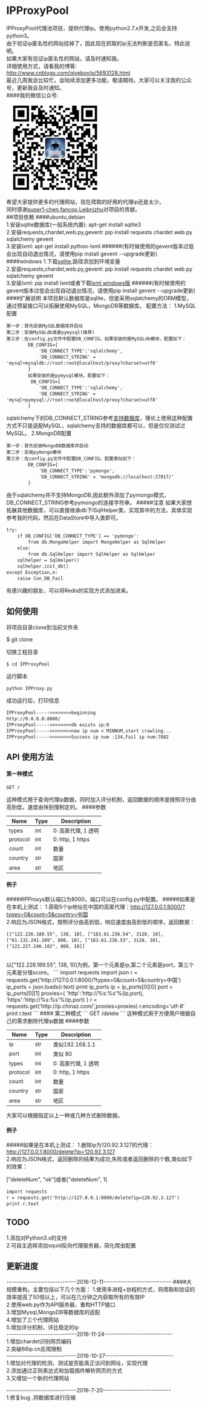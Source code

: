 ﻿# IPProxyPool
IPProxyPool代理池项目，提供代理ip。使用python2.7.x开发,之后会支持python3。
<br/>
由于验证ip匿名性的网站挂掉了，因此现在抓取的ip无法判断是否匿名，特此说明。
<br/>
如果大家有验证ip匿名性的网站，请及时通知我。
<br/>
详细使用方式，请看我的博客:
http://www.cnblogs.com/qiyeboy/p/5693128.html
<br/>
最近几周我会比较忙，会陆续添加更多功能，敬请期待。大家可以关注我的公众号，更新我会及时通知。
<br/>
####我的微信公众号:
<br/>
![](qiye2.jpg)
<br/>
希望大家提供更多的代理网站，现在爬取的好用的代理ip还是太少。
<br/>
同时感谢[super1-chen](https://github.com/super1-chen),[fancoo](https://github.com/fancoo),[Leibnizhu](https://github.com/Leibnizhu)对项目的贡献。
<br/>
##项目依赖
####ubuntu,debian
<br/>
1.安装sqlite数据库(一般系统内置):
apt-get install sqlite3
<br/>
2.安装requests,chardet,web.py,gevent:
pip install requests chardet web.py sqlalchemy gevent
<br/>
3.安装lxml:
apt-get install python-lxml
######(有时候使用的gevent版本过低会出现自动退出情况，请使用pip install gevent --upgrade更新)
<br/>
####windows
1.下载[sqlite](http://www.sqlite.org/download.html),路径添加到环境变量
<br/>
2.安装requests,chardet,web.py,gevent:
pip install requests chardet web.py sqlalchemy gevent
<br/>
3.安装lxml:
pip install lxml或者下载[lxml windows版](https://pypi.python.org/pypi/lxml/)
######(有时候使用的gevent版本过低会出现自动退出情况，请使用pip install gevent --upgrade更新)
####扩展说明
本项目默认数据库是sqlite，但是采用sqlalchemy的ORM模型，通过预留接口可以拓展使用MySQL，MongoDB等数据库。
配置方法：
1.MySQL配置
```
第一步：首先安装MySQL数据库并启动
第二步：安装MySQLdb或者pymysql(推荐)
第三步：在config.py文件中配置DB_CONFIG。如果安装的是MySQLdb模块，配置如下：
        DB_CONFIG={
            'DB_CONNECT_TYPE':'sqlalchemy',
            'DB_CONNECT_STRING' = 'mysql+mysqldb://root:root@localhost/proxy?charset=utf8'
        }
        如果安装的是pymysql模块，配置如下：
         DB_CONFIG={
            'DB_CONNECT_TYPE':'sqlalchemy',
            'DB_CONNECT_STRING' = 'mysql+pymysql://root:root@localhost/proxy?charset=utf8'
        }
```
sqlalchemy下的DB_CONNECT_STRING参考[支持数据库](http://docs.sqlalchemy.org/en/latest/core/engines.html#supported-databases)，理论上使用这种配置方式不只是适配MySQL，sqlalchemy支持的数据库都可以，但是仅仅测试过MySQL。
2.MongoDB配置
```
第一步：首先安装MongoDB数据库并启动
第二步：安装pymongo模块
第三步：在config.py文件中配置DB_CONFIG。配置类似如下：
        DB_CONFIG={
            'DB_CONNECT_TYPE':'pymongo',
            'DB_CONNECT_STRING' = 'mongodb://localhost:27017/'
        }
```
由于sqlalchemy并不支持MongoDB,因此额外添加了pymongo模式，DB_CONNECT_STRING参考pymongo的连接字符串。
#####注意
如果大家想拓展其他数据库，可以直接继承db下ISqlHelper类，实现其中的方法，具体实现参考我的代码，然后在DataStore中导入类即可。
```
try:
    if DB_CONFIG['DB_CONNECT_TYPE'] == 'pymongo':
        from db.MongoHelper import MongoHelper as SqlHelper
    else:
        from db.SqlHelper import SqlHelper as SqlHelper
    sqlhelper = SqlHelper()
    sqlhelper.init_db()
except Exception,e:
    raise Con_DB_Fail
```
有感兴趣的朋友，可以将Redis的实现方式添加进来。

## 如何使用

将项目目录clone到当前文件夹

$ git clone 

切换工程目录

```
$ cd IPProxyPool
```

运行脚本

```
python IPProxy.py
```
成功运行后，打印信息
```
IPProxyPool----->>>>>>>>beginning
http://0.0.0.0:8000/
IPProxyPool----->>>>>>>>db exists ip:0
IPProxyPool----->>>>>>>>now ip num < MINNUM,start crawling...
IPProxyPool----->>>>>>>>Success ip num :134,Fail ip num:7882
```

## API 使用方法

#### 第一种模式
```
GET /
```
这种模式用于查询代理ip数据，同时加入评分机制，返回数据的顺序是按照评分由高到低，速度由快到慢制定的。
####参数 


| Name | Type | Description |
| ----| ---- | ---- |
| types | int | 0: 高匿代理, 1 透明 |
| protocol | int | 0: http, 1 https |
| count | int | 数量 |
| country | str | 国家 |
| area | str | 地区 |



#### 例子
#####IPProxys默认端口为8000，端口可以在config.py中配置。
#####如果是在本机上测试：
1.获取5个ip地址在中国的高匿代理：http://127.0.0.1:8000/?types=0&count=5&country=中国
<br/>
2.响应为JSON格式，按照评分由高到低，响应速度由高到低的顺序，返回数据：
<br/>
```
[["122.226.189.55", 138, 10], ["183.61.236.54", 3128, 10], ["61.132.241.109", 808, 10], ["183.61.236.53", 3128, 10], ["122.227.246.102", 808, 10]]
```
<br/>
以["122.226.189.55", 138, 10]为例，第一个元素是ip,第二个元素是port，第三个元素是分值score。
```
import requests
import json
r = requests.get('http://127.0.0.1:8000/?types=0&count=5&country=中国')
ip_ports = json.loads(r.text)
print ip_ports
ip = ip_ports[0][0]
port = ip_ports[0][1]
proxies={
    'http':'http://%s:%s'%(ip,port),
    'https':'http://%s:%s'%(ip,port)
}
r = requests.get('http://ip.chinaz.com/',proxies=proxies)
r.encoding='utf-8'
print r.text
```
#### 第二种模式
```
GET /delete
```
这种模式用于方便用户根据自己的需求删除代理ip数据
####参数 


| Name | Type | Description |
| ----| ---- | ---- |
| ip | str | 类似192.168.1.1 |
| port | int | 类似 80 |
| types | int | 0: 高匿代理, 1 透明 |
| protocol | int | 0: http, 1 https |
| count | int | 数量 |
| country | str | 国家 |
| area | str | 地区 |
大家可以根据指定以上一种或几种方式删除数据。
#### 例子
#####如果是在本机上测试：
1.删除ip为120.92.3.127的代理：http://127.0.0.1:8000/delete?ip=120.92.3.127
<br/>
2.响应为JSON格式，返回删除的结果为成功,失败或者返回删除的个数,类似如下的效果：

["deleteNum", "ok"]或者["deleteNum", 1]
```
import requests
r = requests.get('http://127.0.0.1:8000/delete?ip=120.92.3.127')
print r.text
```

## TODO
1.添加对Python3.x的支持
<br/>
2.可自主选择添加squid反向代理服务器，简化爬虫配置
<br/>


## 更新进度
-----------------------------2016-12-11----------------------------
####大规模重构，主要包括以下几个方面：
1.使用多进程+协程的方式，将爬取和验证的效率提高了50倍以上，可以在几分钟之内获取所有的有效IP
<br/>
2.使用web.py作为API服务器，重构HTTP接口
<br/>
3.增加Mysql,MongoDB等数据库的适配
<br/>
4.增加了三个代理网站
<br/>
5.增加评分机制，评比稳定的ip
<br/>
-----------------------------2016-11-24----------------------------
<br/>
1.增加chardet识别网页编码
<br/>
2.突破66ip.cn反爬限制
<br/>
-----------------------------2016-10-27----------------------------
<br/>
1.增加对代理的检测，测试是否能真正访问到网址，实现代理
<br/>
2.添加通过正则表达式和加载插件解析网页的方式
<br/>
3.又增加一个新的代理网站
<br/>

-----------------------------2016-7-20----------------------------
<br/>
1.修复bug ,将数据库进行压缩
<br/>
